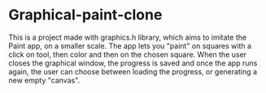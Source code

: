 # Graphical-paint-clone

This is a project made with graphics.h library, which aims to imitate the Paint app, on a smaller scale.
The app lets you "paint" on squares with a click on tool, then color and then on the chosen square. When the user closes the graphical window, the progress is saved and once the app runs again, the user can choose between loading the progress, or generating a new empty "canvas".
